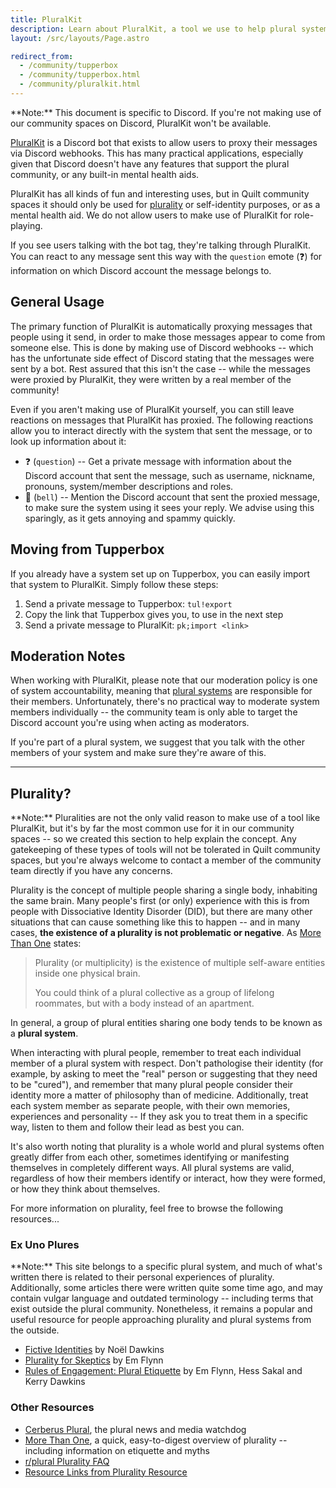 ```yaml
---
title: PluralKit
description: Learn about PluralKit, a tool we use to help plural systems to interact more comfortably on Discord.
layout: /src/layouts/Page.astro

redirect_from:
  - /community/tupperbox
  - /community/tupperbox.html
  - /community/pluralkit.html
---
```


<Message>
**Note:** This document is specific to Discord. If you're not making use of our community spaces on Discord, PluralKit won't be available.
</Message>

[PluralKit](https://pluralkit.me/) is a Discord bot that exists to allow users to proxy their messages via Discord webhooks. This has many practical applications, especially given that Discord doesn't have any features that support the plural community, or any built-in mental health aids.

PluralKit has all kinds of fun and interesting uses, but in Quilt community spaces it should only be used for [plurality](#plurality) or self-identity purposes, or as a mental health aid. We do not allow users to make use of PluralKit for role-playing.

If you see users talking with the bot tag, they're talking through PluralKit. You can react to any message sent this way with the `question` emote (❓) for information on which Discord account the message belongs to.

## General Usage

The primary function of PluralKit is automatically proxying messages that people using it send, in order to make those messages appear to come from someone else. This is done by making use of Discord webhooks -- which has the unfortunate side effect of Discord stating that the messages were sent by a bot. Rest assured that this isn't the case -- while the messages were proxied by PluralKit, they were written by a real member of the community!

Even if you aren't making use of PluralKit yourself, you can still leave reactions on messages that PluralKit has proxied. The following reactions allow you to interact directly with the system that sent the message, or to look up information about it: 

* ❓ (`question`) -- Get a private message with information about the Discord account that sent the message, such as username, nickname, pronouns, system/member descriptions and roles.
* 🔔 (`bell`) -- Mention the Discord account that sent the proxied message, to make sure the system using it sees your reply. We advise using this sparingly, as it gets annoying and spammy quickly.

## Moving from Tupperbox

If you already have a system set up on Tupperbox, you can easily import that system to PluralKit. Simply follow these steps:

1. Send a private message to Tupperbox: `tul!export`
2. Copy the link that Tupperbox gives you, to use in the next step
3. Send a private message to PluralKit: `pk;import <link>`

## Moderation Notes

When working with PluralKit, please note that our moderation policy is one of system accountability, meaning that [plural systems](#plurality) are responsible for their members. Unfortunately, there's no practical way to moderate system members individually -- the community team is only able to target the Discord account you're using when acting as moderators.

If you're part of a plural system, we suggest that you talk with the other members of your system and make sure they're aware of this.

---

## Plurality?

<Message>
**Note:** Pluralities are not the only valid reason to make use of a tool like PluralKit, but it's by far the most common use for it in our community spaces -- so we created this section to help explain the concept. Any gatekeeping of these types of tools will not be tolerated in Quilt community spaces, but you're always welcome to contact a member of the community team directly if you have any concerns.
</Message>

Plurality is the concept of multiple people sharing a single body, inhabiting the same brain. Many people's first (or only) experience with this is from people with Dissociative Identity Disorder (DID), but there are many other situations that can cause something like this to happen -- and in many cases, **the existence of a plurality is not problematic or negative**. As [More Than One](https://morethanone.info/) states:

> Plurality (or multiplicity) is the existence of multiple self-aware entities inside one physical brain.
> 
> You could think of a plural collective as a group of lifelong roommates, but with a body instead of an apartment.

In general, a group of plural entities sharing one body tends to be known as a **plural system**.

When interacting with plural people, remember to treat each individual member of a plural system with respect. Don't pathologise their identity (for example, by asking to meet the "real" person or suggesting that they need to be "cured"), and remember that many plural people consider their identity more a matter of philosophy than of medicine.  Additionally, treat each system member as separate people, with their own memories, experiences and personality -- If they ask you to treat them in a specific way, listen to them and follow their lead as best you can.

It's also worth noting that plurality is a whole world and plural systems often greatly differ from each other, sometimes identifying or manifesting themselves in completely different ways. All plural systems are valid, regardless of how their members identify or interact, how they were formed, or how they think about themselves.

For more information on plurality, feel free to browse the following resources...

### Ex Uno Plures

<Message>
**Note:** This site belongs to a specific plural system, and much of what's written there is related to their personal experiences of plurality. Additionally, some articles there were written quite some time ago, and may contain vulgar language and outdated terminology -- including terms that exist outside the plural community. Nonetheless, it remains a popular and useful resource for people approaching plurality and plural systems from the outside.
</Message>

* [Fictive Identities](https://www.exunoplures.org/main/fictive-identities/) by Noël Dawkins
* [Plurality for Skeptics](https://www.exunoplures.org/main/articles/skeptics/) by Em Flynn
* [Rules of Engagement: Plural Etiquette](https://www.exunoplures.org/main/articles/rules/) by Em Flynn, Hess Sakal and Kerry Dawkins
  
### Other Resources

* [Cerberus Plural](https://cerberusplural.com/), the plural news and media watchdog
* [More Than One](https://morethanone.info/), a quick, easy-to-digest overview of plurality -- including information on etiquette and myths
* [r/plural Plurality FAQ](https://www.reddit.com/r/plural/wiki/faqs/)
* [Resource Links from Plurality Resource](https://pluralityresource.org/affiliates/)
